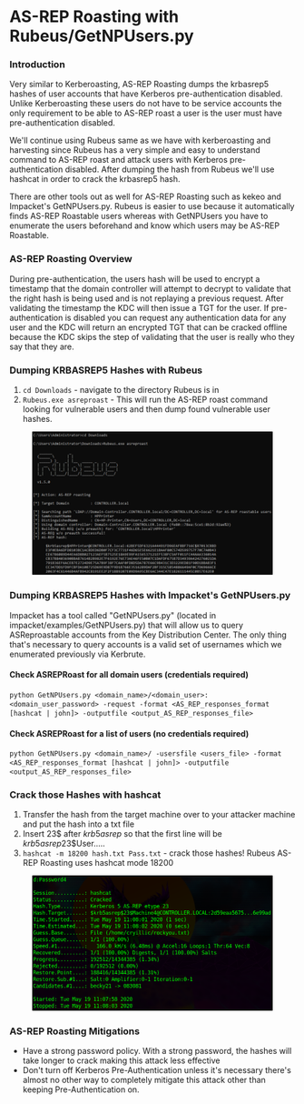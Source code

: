 # AS-REP Roasting with Rubeus/GetNPUsers.py

### **Introduction**

Very similar to Kerberoasting, AS-REP Roasting dumps the krbasrep5 hashes of user accounts that have Kerberos pre-authentication disabled. Unlike Kerberoasting these users do not have to be service accounts the only requirement to be able to AS-REP roast a user is the user must have pre-authentication disabled.

We'll continue using Rubeus same as we have with kerberoasting and harvesting since Rubeus has a very simple and easy to understand command to AS-REP roast and attack users with Kerberos pre-authentication disabled. After dumping the hash from Rubeus we'll use hashcat in order to crack the krbasrep5 hash.

There are other tools out as well for AS-REP Roasting such as kekeo and Impacket's GetNPUsers.py. Rubeus is easier to use because it automatically finds AS-REP Roastable users whereas with GetNPUsers you have to enumerate the users beforehand and know which users may be AS-REP Roastable.



### **AS-REP Roasting Overview**

During pre-authentication, the users hash will be used to encrypt a timestamp that the domain controller will attempt to decrypt to validate that the right hash is being used and is not replaying a previous request. After validating the timestamp the KDC will then issue a TGT for the user. If pre-authentication is disabled you can request any authentication data for any user and the KDC will return an encrypted TGT that can be cracked offline because the KDC skips the step of validating that the user is really who they say that they are.



### **Dumping KRBASREP5 Hashes with Rubeus**

1. `cd Downloads` - navigate to the directory Rubeus is in
2. `Rubeus.exe asreproast` - This will run the AS-REP roast command looking for vulnerable users and then dump found vulnerable user hashes.

<figure><img src="../../../../../../../../.gitbook/assets/image (133).png" alt=""><figcaption></figcaption></figure>

### **Dumping KRBASREP5 Hashes with Impacket's GetNPUsers.py**

Impacket has a tool called "GetNPUsers.py" (located in impacket/examples/GetNPUsers.py) that will allow us to query ASReproastable accounts from the Key Distribution Center. The only thing that's necessary to query accounts is a valid set of usernames which we enumerated previously via Kerbrute.

#### Check ASREPRoast for all domain users (credentials required)

```
python GetNPUsers.py <domain_name>/<domain_user>:<domain_user_password> -request -format <AS_REP_responses_format [hashcat | john]> -outputfile <output_AS_REP_responses_file>
```

#### Check ASREPRoast for a list of users (no credentials required)

```
python GetNPUsers.py <domain_name>/ -usersfile <users_file> -format <AS_REP_responses_format [hashcat | john]> -outputfile <output_AS_REP_responses_file>
```



### **Crack those Hashes with hashcat**

1. Transfer the hash from the target machine over to your attacker machine and put the hash into a txt file
2. Insert 23$ after $krb5asrep$ so that the first line will be $krb5asrep$23$User.....
3. `hashcat -m 18200 hash.txt Pass.txt` - crack those hashes! Rubeus AS-REP Roasting uses hashcat mode 18200

<figure><img src="../../../../../../../../.gitbook/assets/image (170).png" alt=""><figcaption></figcaption></figure>

### **AS-REP Roasting Mitigations**

* Have a strong password policy. With a strong password, the hashes will take longer to crack making this attack less effective
* Don't turn off Kerberos Pre-Authentication unless it's necessary there's almost no other way to completely mitigate this attack other than keeping Pre-Authentication on.


